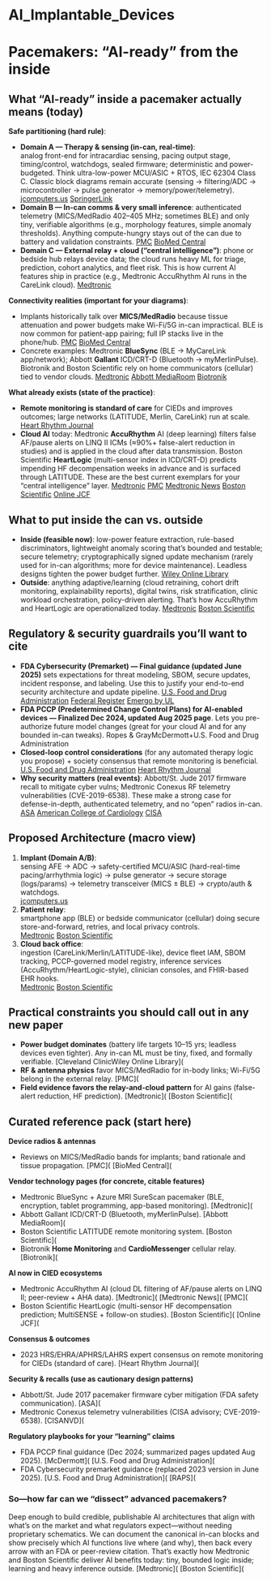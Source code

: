 # AI_Implantable_Devices

# Pacemakers: “AI-ready” from the inside 


## What “AI-ready” inside a pacemaker actually means (today)

**Safe partitioning (hard rule)**:

* **Domain A — Therapy & sensing (in-can, real-time)**: <br> analog front-end for intracardiac sensing, pacing output stage, timing/control, watchdogs, sealed firmware; deterministic and power-budgeted. Think ultra-low-power MCU/ASIC + RTOS, IEC 62304 Class C. Classic block diagrams remain accurate (sensing → filtering/ADC → microcontroller → pulse generator → memory/power/telemetry). [jcomputers.us](https://www.jcomputers.us/vol3/jcp0308-06.pdf?utm_source=chatgpt.com)    [SpringerLink](https://link.springer.com/content/pdf/10.1007/978-1-4757-5683-8_1.pdf?pdf=inline+link&utm_source=chatgpt.com)
* **Domain B — In-can comms & very small inference**: authenticated telemetry (MICS/MedRadio 402–405 MHz; sometimes BLE) and only tiny, verifiable algorithms (e.g., morphology features, simple anomaly thresholds). Anything compute-hungry stays out of the can due to battery and validation constraints. [PMC](https://pmc.ncbi.nlm.nih.gov/articles/PMC10385670/?utm_source=chatgpt.com) [BioMed Central](https://biomedical-engineering-online.biomedcentral.com/articles/10.1186/s12938-024-01277-1?utm_source=chatgpt.com)
* **Domain C — External relay + cloud (“central intelligence”)**: phone or bedside hub relays device data; the cloud runs heavy ML for triage, prediction, cohort analytics, and fleet risk. This is how current AI features ship in practice (e.g., Medtronic AccuRhythm AI runs in the CareLink cloud). [Medtronic](https://www.medtronic.com/en-us/healthcare-professionals/products/cardiac-rhythm/technologies/accurhythm-ai-algorithms.html?utm_source=chatgpt.com)

**Connectivity realities (important for your diagrams)**:
* Implants historically talk over **MICS/MedRadio** because tissue attenuation and power budgets make Wi-Fi/5G in-can impractical. BLE is now common for patient-app pairing; full IP stacks live in the phone/hub. [PMC](https://pmc.ncbi.nlm.nih.gov/articles/PMC10385670/?utm_source=chatgpt.com)  [BioMed Central](https://abbott.mediaroom.com/2020-07-06-Abbott-Receives-FDA-Approval-for-New-Heart-Rhythm-Devices-Featuring-Bluetooth-Connectivity-and-Continuous-Remote-Monitoring?utm_source=chatgpt.com)
* Concrete examples: Medtronic **BlueSync** (BLE → MyCareLink app/network); Abbott **Gallant** ICD/CRT-D (Bluetooth → myMerlinPulse). Biotronik and Boston Scientific rely on home communicators (cellular) tied to vendor clouds. [Medtronic](https://www.medtronic.com/en-us/healthcare-professionals/products/cardiac-rhythm/technologies/bluesync-technology.html?utm_source=chatgpt.com)   [Abbott MediaRoom](https://www.medtronic.com/en-us/healthcare-professionals/products/cardiac-rhythm/technologies/bluesync-technology.html?utm_source=chatgpt.com)  [Biotronik](https://www.biotronik.com/en-us/products/cardiac-rhythm-management/remote-patient-monitoring-systems/biotronik-home-monitoring?utm_source=chatgpt.com)

**What already exists (state of the practice)**:
* **Remote monitoring is standard of care** for CIEDs and improves outcomes; large networks (LATITUDE, Merlin, CareLink) run at scale. [Heart Rhythm Journal](https://www.heartrhythmjournal.com/article/S1547-5271%2823%2902011-8/fulltext?utm_source=chatgpt.com)
* **Cloud AI** today: Medtronic **AccuRhythm** AI (deep learning) filters false AF/pause alerts on LINQ II ICMs (≈90%+ false-alert reduction in studies) and is applied in the cloud after data transmission. Boston Scientific **HeartLogic** (multi-sensor index in ICD/CRT-D) predicts impending HF decompensation weeks in advance and is surfaced through LATITUDE. These are the best current exemplars for your “central intelligence” layer.
 [Medtronic](https://www.medtronic.com/en-us/healthcare-professionals/products/cardiac-rhythm/technologies/accurhythm-ai-algorithms.html?utm_source=chatgpt.com)    [PMC](https://pmc.ncbi.nlm.nih.gov/articles/PMC12006446/?utm_source=chatgpt.com)     [Medtronic News](https://news.medtronic.com/New-data-demonstrates-Medtronic-LINQ-II-insertable-cardiac-monitors-and-AccuRhythm-AI-algorithm-further-reduce-false-alerts?utm_source=chatgpt.com)    [Boston Scientific](https://www.bostonscientific.com/en-US/medical-specialties/electrophysiology/heartlogic-heart-failure-diagnostic.html?utm_source=chatgpt.com)  [Online JCF](https://onlinejcf.com/article/S1071-9164%2823%2900868-0/pdf?utm_source=chatgpt.com)

## What to put inside the can vs. outside
* **Inside (feasible now)**: low-power feature extraction, rule-based discriminators, lightweight anomaly scoring that’s bounded and testable; secure telemetry; cryptographically signed update mechanism (rarely used for in-can algorithms; more for device maintenance). Leadless designs tighten the power budget further. [Wiley Online Library](https://onlinelibrary.wiley.com/doi/abs/10.1002/adhm.202100614?utm_source=chatgpt.com)
* **Outside**: anything adaptive/learning (cloud retraining, cohort drift monitoring, explainability reports), digital twins, risk stratification, clinic workload orchestration, policy-driven alerting. That’s how AccuRhythm and HeartLogic are operationalized today. [Medtronic](https://www.medtronic.com/en-us/healthcare-professionals/products/cardiac-rhythm/technologies/accurhythm-ai-algorithms.html?utm_source=chatgpt.com)  [Boston Scientific](https://www.bostonscientific.com/en-US/medical-specialties/electrophysiology/heartlogic-heart-failure-diagnostic.html?utm_source=chatgpt.com)

## Regulatory & security guardrails you’ll want to cite
* **FDA Cybersecurity (Premarket) — Final guidance (updated June 2025)** sets expectations for threat modeling, SBOM, secure updates, incident response, and labeling. Use this to justify your end-to-end security architecture and update pipeline. [U.S. Food and Drug Administration](https://www.fda.gov/regulatory-information/search-fda-guidance-documents/cybersecurity-medical-devices-quality-system-considerations-and-content-premarket-submissions?utm_source=chatgpt.com)   [Federal Register](https://www.federalregister.gov/documents/2025/06/27/2025-11669/cybersecurity-in-medical-devices-quality-system-considerations-and-content-of-premarket-submissions?utm_source=chatgpt.com)    [Emergo by UL](https://www.emergobyul.com/news/fda-releases-final-guidance-medical-device-cybersecurity?utm_source=chatgpt.com)
* **FDA PCCP (Predetermined Change Control Plans) for AI-enabled devices — Finalized Dec 2024, updated Aug 2025 page**. Lets you pre-authorize future model changes (great for your cloud AI and for any bounded in-can tweaks). Ropes & GrayMcDermott+U.S. Food and Drug Administration
* **Closed-loop control considerations** (for any automated therapy logic you propose) + society consensus that remote monitoring is beneficial. [U.S. Food and Drug Administration](https://www.fda.gov/medical-devices/guidance-documents-medical-devices-and-radiation-emitting-products/recent-final-medical-device-guidance-documents?utm_source=chatgpt.com)     [Heart Rhythm Journal](https://www.heartrhythmjournal.com/article/S1547-5271%2823%2902011-8/fulltext?utm_source=chatgpt.com)
* **Why security matters (real events)**: Abbott/St. Jude 2017 firmware recall to mitigate cyber vulns; Medtronic Conexus RF telemetry vulnerabilities (CVE-2019-6538). These make a strong case for defense-in-depth, authenticated telemetry, and no “open” radios in-can. [ASA](https://www.asahq.org/advocacy-and-asapac/fda-and-washington-alerts/fda-alerts/2017/08/implantable-cardiac-pacemakers-by-abbott-firmware-update-cybersecurity-vulnerabilities?utm_source=chatgpt.com)   [American College of Cardiology](https://www.acc.org/Latest-in-Cardiology/Articles/2017/08/31/12/13/FDA-Approves-Firmware-Addressing-Cybersecurity-Vulnerabilities-in-Abbott-Implantable-Pacemakers?utm_source=chatgpt.com)  [CISA](https://www.cisa.gov/news-events/ics-medical-advisories/icsma-19-080-01?utm_source=chatgpt.com)

## Proposed Architecture (macro view)
1. **Implant (Domain A/B)**:
<br> sensing AFE → ADC → safety-certified MCU/ASIC (hard-real-time pacing/arrhythmia logic) → pulse generator → secure storage (logs/params) → telemetry transceiver (MICS ± BLE) → crypto/auth & watchdogs. </br> [jcomputers.us](https://www.jcomputers.us/vol3/jcp0308-06.pdf?utm_source=chatgpt.com)
2. **Patient relay**:
<br> smartphone app (BLE) or bedside communicator (cellular) doing secure store-and-forward, retries, and local privacy controls. </br> [Medtronic](https://www.medtronic.com/en-us/healthcare-professionals/products/cardiac-rhythm/technologies/bluesync-technology.html?utm_source=chatgpt.com)       [Boston Scientific](https://www.bostonscientific.com/en-US/patients-caregivers/treatments-conditions/remote-monitoring-system.html?utm_source=chatgpt.com)
3. **Cloud back office**:
<br> ingestion (CareLink/Merlin/LATITUDE-like), device fleet IAM, SBOM tracking, PCCP-governed model registry, inference services (AccuRhythm/HeartLogic-style), clinician consoles, and FHIR-based EHR hooks. </br> [Medtronic](https://www.medtronic.com/en-us/healthcare-professionals/products/cardiac-rhythm/technologies/accurhythm-ai-algorithms.html?utm_source=chatgpt.com) [Boston Scientific](https://www.bostonscientific.com/en-US/medical-specialties/electrophysiology/heartlogic-heart-failure-diagnostic.html?utm_source=chatgpt.com)

## Practical constraints you should call out in any new paper
* **Power budget dominates** (battery life targets 10–15 yrs; leadless devices even tighter). Any in-can ML must be tiny, fixed, and formally verifiable. [Cleveland ClinicWiley Online Library](
* **RF & antenna physics** favor MICS/MedRadio for in-body links; Wi-Fi/5G belong in the external relay. [PMC](
* **Field evidence favors the relay-and-cloud pattern** for AI gains (false-alert reduction, HF prediction). [Medtronic](    [Boston Scientific](

## Curated reference pack (start here)

**Device radios & antennas**
* Reviews on MICS/MedRadio bands for implants; band rationale and tissue propagation. [PMC](   [BioMed Central](

**Vendor technology pages (for concrete, citable features)**
* Medtronic BlueSync + Azure MRI SureScan pacemaker (BLE, encryption, tablet programming, app-based monitoring). [Medtronic](
* Abbott Gallant ICD/CRT-D (Bluetooth, myMerlinPulse). [Abbott MediaRoom](
* Boston Scientific LATITUDE remote monitoring system. [Boston Scientific](
* Biotronik **Home Monitoring** and **CardioMessenger** cellular relay. [Biotronik](

**AI now in CIED ecosystems**
* Medtronic AccuRhythm AI (cloud DL filtering of AF/pause alerts on LINQ II; peer-review + AHA data). [Medtronic](    [Medtronic News](    [PMC](
* Boston Scientific HeartLogic (multi-sensor HF decompensation prediction; MultiSENSE + follow-on studies). [Boston Scientific](   [Online JCF](

**Consensus & outcomes**
* 2023 HRS/EHRA/APHRS/LAHRS expert consensus on remote monitoring for CIEDs (standard of care). [Heart Rhythm Journal](

**Security & recalls (use as cautionary design patterns)**
* Abbott/St. Jude 2017 pacemaker firmware cyber mitigation (FDA safety communication). [ASA](
* Medtronic Conexus telemetry vulnerabilities (CISA advisory; CVE-2019-6538). [CISANVD](

**Regulatory playbooks for your “learning” claims**
* FDA PCCP final guidance (Dec 2024; summarized pages updated Aug 2025). [McDermott](      [U.S. Food and Drug Administration](
* FDA Cybersecurity premarket guidance (replaced 2023 version in June 2025). [U.S. Food and Drug Administration](      [RAPS](

### So—how far can we “dissect” advanced pacemakers?
Deep enough to build credible, publishable AI architectures that align with what’s on the market and what regulators expect—without needing proprietary schematics. We can document the canonical in-can blocks and show precisely which AI functions live where (and why), then back every arrow with an FDA or peer-review citation. That’s exactly how Medtronic and Boston Scientific deliver AI benefits today: tiny, bounded logic inside; learning and heavy inference outside. [Medtronic](     [Boston Scientific](
